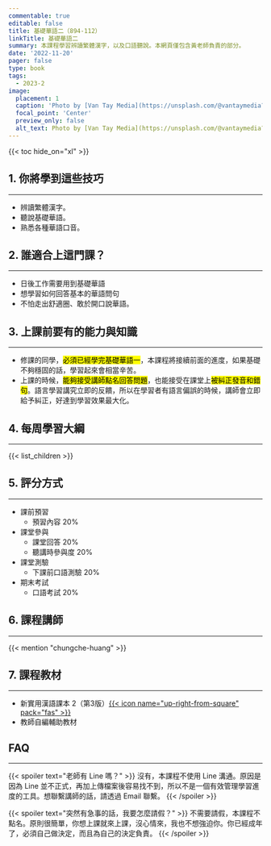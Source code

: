 ```yaml
---
commentable: true
editable: false
title: 基礎華語二（894-112）
linkTitle: 基礎華語二
summary: 本課程學習辨讀繁體漢字，以及口語聽說。本網頁僅包含黃老師負責的部分。
date: '2022-11-20'
pager: false
type: book
tags:
  - 2023-2
image:   
  placement: 1   
  caption: 'Photo by [Van Tay Media](https://unsplash.com/@vantaymedia?utm_content=creditCopyText&utm_medium=referral&utm_source=unsplash) on [Unsplash](https://unsplash.com/photos/mens-white-dress-shirt-standing-beside-woman-holding-white-book-close-up-photography-OfbyslkgjNg?utm_content=creditCopyText&utm_medium=referral&utm_source=unsplash)'   
  focal_point: 'Center'   
  preview_only: false   
  alt_text: Photo by [Van Tay Media](https://unsplash.com/@vantaymedia?utm_content=creditCopyText&utm_medium=referral&utm_source=unsplash) on [Unsplash](https://unsplash.com/photos/mens-white-dress-shirt-standing-beside-woman-holding-white-book-close-up-photography-OfbyslkgjNg?utm_content=creditCopyText&utm_medium=referral&utm_source=unsplash).
---
```


{{< toc hide_on="xl" >}}


## 1. 你將學到這些技巧
---

- 辨讀繁體漢字。
- 聽說基礎華語。
- 熟悉各種華語口音。

## 2. 誰適合上這門課？
---

- 日後工作需要用到基礎華語
- 想學習如何回答基本的華語問句
- 不怕走出舒適圈、敢於開口說華語。

## 3. 上課前要有的能力與知識
---

- 修課的同學，<mark>必須已經學完基礎華語一</mark>，本課程將接續前面的進度，如果基礎不夠穩固的話，學習起來會相當辛苦。
- 上課的時候，<mark>能夠接受講師點名回答問題</mark>，也能接受在課堂上<mark>被糾正發音和錯句</mark>。語言學習講究立即的反饋，所以在學習者有語言偏誤的時候，講師會立即給予糾正，好達到學習效果最大化。


## 4. 每周學習大綱
---

{{< list_children >}}

## 5. 評分方式
---

- 課前預習 
  - 預習內容 20%
- 課堂參與
  - 課堂回答 20%
  - 聽講時參與度 20%
- 課堂測驗
  - 下課前口語測驗 20%
- 期末考試
  - 口語考試 20%

## 6. 課程講師
---

{{< mention "chungche-huang" >}}

## 7. 課程教材
---
- 新實用漢語課本 2（第3版）[{{< icon name="up-right-from-square" pack="fas" >}}](http://www.blcup.net/PInfo/index/10880)
- 教師自編輔助教材

## FAQ
---

{{< spoiler text="老師有 Line 嗎？" >}}
沒有，本課程不使用 Line 溝通。原因是因為 Line 並不正式，再加上傳檔案後容易找不到，所以不是一個有效管理學習進度的工具。想聯繫講師的話，請透過 Email 聯繫。
{{< /spoiler >}}

{{< spoiler text="突然有急事的話，我要怎麼請假？" >}}
不需要請假，本課程不點名。原則很簡單，你想上課就來上課，沒心情來，我也不想強迫你。你已經成年了，必須自己做決定，而且為自己的決定負責。
{{< /spoiler >}}